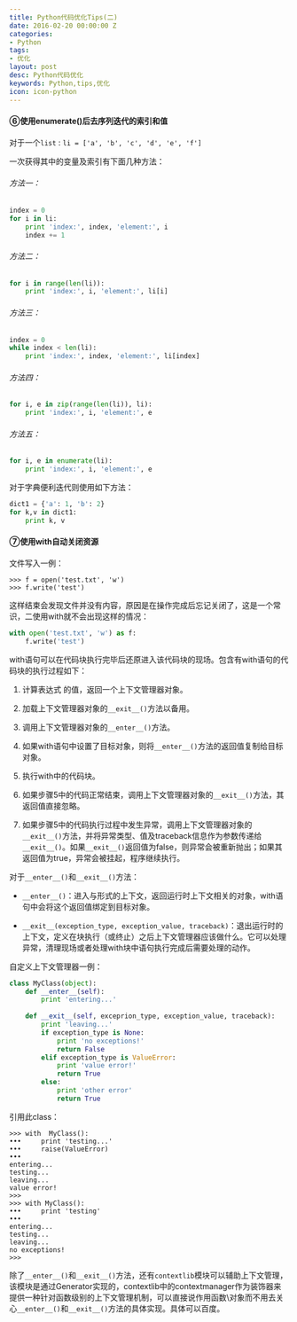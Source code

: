 ```yaml
---
title: Python代码优化Tips(二)
date: 2016-02-20 00:00:00 Z
categories:
- Python
tags:
- 优化
layout: post
desc: Python代码优化
keywords: Python,tips,优化
icon: icon-python
---
```


#### ⑥使用enumerate()后去序列迭代的索引和值

对于一个`list` : `li = ['a', 'b', 'c', 'd', 'e', 'f']`

一次获得其中的变量及索引有下面几种方法：

###### 方法一：

``` python
index = 0
for i in li:
    print 'index:', index, 'element:', i
    index += 1
```

###### 方法二：

``` python
for i in range(len(li)):
    print 'index:', i, 'element:', li[i]
```

###### 方法三：

``` python
index = 0
while index < len(li):
    print 'index:', index, 'element:', li[index]
```

###### 方法四：

``` python
for i, e in zip(range(len(li)), li):
    print 'index:', i, 'element:', e
```

###### 方法五：

``` python
for i, e in enumerate(li):
    print 'index:', i, 'element:', e
```

对于字典便利迭代则使用如下方法：

``` python
dict1 = {'a': 1, 'b': 2}
for k,v in dict1:
    print k, v
```

#### ⑦使用with自动关闭资源

文件写入一例：

```
>>> f = open('test.txt', 'w')
>>> f.write('test')
```

这样结束会发现文件并没有内容，原因是在操作完成后忘记关闭了，这是一个常识，二使用with就不会出现这样的情况：

``` python
with open('test.txt', 'w') as f:
    f.write('test')
```

with语句可以在代码块执行完毕后还原进入该代码块的现场。包含有with语句的代码块的执行过程如下：

1. 计算表达式 的值，返回一个上下文管理器对象。

2. 加载上下文管理器对象的`__exit__()`方法以备用。

3. 调用上下文管理器对象的`__enter__()`方法。

4. 如果with语句中设置了目标对象，则将`__enter__()`方法的返回值复制给目标对象。

5. 执行with中的代码块。

6. 如果步骤5中的代码正常结束，调用上下文管理器对象的`__exit__()`方法，其返回值直接忽略。

7. 如果步骤5中的代码执行过程中发生异常，调用上下文管理器对象的`__exit__()`方法，并将异常类型、值及traceback信息作为参数传递给`__exit__()`。如果`__exit__()`返回值为false，则异常会被重新抛出；如果其返回值为true，异常会被挂起，程序继续执行。

对于`__enter__()`和`__exit__()`方法：

* `__enter__()`：进入与形式的上下文，返回运行时上下文相关的对象，with语句中会将这个返回值绑定到目标对象。

* `__exit__(exception_type, exception_value, traceback)`：退出运行时的上下文，定义在块执行（或终止）之后上下文管理器应该做什么。它可以处理异常，清理现场或者处理with块中语句执行完成后需要处理的动作。

自定义上下文管理器一例：

``` python
class MyClass(object):
    def __enter__(self):
        print 'entering...'
        
    def __exit__(self, exceprion_type, exception_value, traceback):
        print 'leaving...'
        if exception_type is None:
            print 'no exceptions!'
            return False
        elif exception_type is ValueError:
            print 'value error!'
            return True
        else:
            print 'other error'
            return True
```

引用此class：

```
>>> with  MyClass():
•••     print 'testing...'
•••     raise(ValueError)
•••
entering...
testing...
leaving...
value error!
>>> 
>>> with MyClass():
•••     print 'testing'
•••
entering...
testing...
leaving...
no exceptions!
>>>
```

除了`__enter__()`和`__exit__()`方法，还有`contextlib`模块可以辅助上下文管理，该模块是通过Generator实现的，contextlib中的contextmanager作为装饰器来提供一种针对函数级别的上下文管理机制，可以直接说作用函数\对象而不用去关心`__enter__()`和`__exit__()`方法的具体实现。具体可以百度。  
